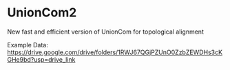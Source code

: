 # UnionCom2
New fast and efficient version of UnionCom for topological alignment

Example Data: https://drive.google.com/drive/folders/1RWJ67QGjPZUnO0ZzbZEWDHs3cKGHe9bd?usp=drive_link
